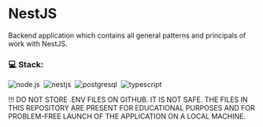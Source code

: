 # NestJS

Backend application which contains all general patterns and principals of work with NestJS.

### 💻 Stack:
<img alt="node.js" src="https://img.shields.io/badge/node.js-060619.svg?&style=for-the-badge&logo=node.js&logoColor=fff&logoWidth=20&labelColor=20207F" />&nbsp;
<img alt="nestjs" src="https://img.shields.io/badge/nestjs-060619.svg?&style=for-the-badge&logo=nestjs&logoColor=fff&logoWidth=20&labelColor=20207F" />&nbsp;
<img alt="postgresql" src="https://img.shields.io/badge/postgresql-060619.svg?&style=for-the-badge&logo=postgresql&logoColor=fff&logoWidth=20&labelColor=20207F" />&nbsp;
<img alt="typescript" src="https://img.shields.io/badge/typescript-060619.svg?&style=for-the-badge&logo=typescript&logoColor=fff&logoWidth=20&labelColor=20207F" />&nbsp;


!!! DO NOT STORE .ENV FILES ON GITHUB. IT IS NOT SAFE. THE FILES IN THIS REPOSITORY ARE PRESENT FOR EDUCATIONAL PURPOSES AND FOR PROBLEM-FREE LAUNCH OF THE APPLICATION ON A LOCAL MACHINE.
